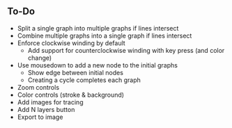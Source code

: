 ## To-Do
* Split a single graph into multiple graphs if lines intersect
* Combine multiple graphs into a single graph if lines intersect
* Enforce clockwise winding by default
  * Add support for counterclockwise winding with key press (and color change)
* Use mousedown to add a new node to the initial graphs
  * Show edge between initial nodes
  * Creating a cycle completes each graph
* Zoom controls
* Color controls (stroke & background)
* Add images for tracing
* Add N layers button
* Export to image
